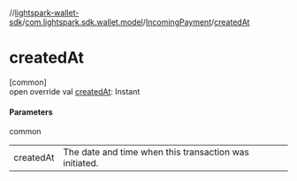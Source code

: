 //[lightspark-wallet-sdk](../../../index.md)/[com.lightspark.sdk.wallet.model](../index.md)/[IncomingPayment](index.md)/[createdAt](created-at.md)

# createdAt

[common]\
open override val [createdAt](created-at.md): Instant

#### Parameters

common

| | |
|---|---|
| createdAt | The date and time when this transaction was initiated. |
